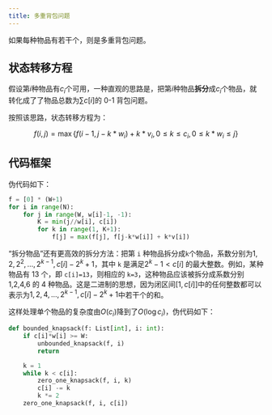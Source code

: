 ```yaml
---
title: 多重背包问题
---
```


如果每种物品有若干个，则是多重背包问题。

## 状态转移方程

假设第$i$种物品有$c_i$个可用，一种直观的思路是，把第$i$种物品**拆分**成$c_i$个物品，就转化成了了物品总数为$\sum c[i]$的 0-1 背包问题。

按照该思路，状态转移方程为：

$$f(i,j)=\max\left\{f(i-1,j-k*w_i)+k*v_i, 0 \leq k \leq c_i, 0 \leq k*w_i \leq j\right\}$$

## 代码框架

伪代码如下：

```python
f = [0] * (W+1)
for i in range(N):
    for j in range(W, w[i]-1, -1):
        K = min(j//w[i], c[i])
        for k in range(1, K+1):
            f[j] = max(f[j], f[j-k*w[i]] + k*v[i])
```

“拆分物品”还有更高效的拆分方法：把第 `i` 种物品拆分成`k`个物品，系数分别为$1,2,2^2,...,2^{k-1},c[i]-2^k+1$，其中 `k` 是满足$2^k-1<c[i]$ 的最大整数。例如，某种物品有 13 个，即 `c[i]=13`，则相应的 `k=3`，这种物品应该被拆分成系数分别 1,2,4,6 的 4 种物品。这是二进制的思想，因为闭区间$[1, c[i]]$中的任何整数都可以表示为$1, 2, 4, ..., 2^{k-1},c[i]-2^k+1$中若干个的和。

这样处理单个物品的复杂度由$O(c_i)$降到了$O(\log c_i)$，伪代码如下：

```python
def bounded_knapsack(f: List[int], i: int):
    if c[i]*w[i] >= W:
        unbounded_knapsack(f, i)
        return

    k = 1
    while k < c[i]:
        zero_one_knapsack(f, i, k)
        c[i] -= k
        k *= 2
    zero_one_knapsack(f, i, c[i])
```
